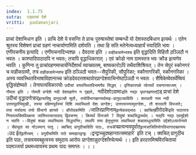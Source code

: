 ```yaml
---
index:  1.1.75
sutra:  एङ्प्राचां देशे
vritti:  padamanjari
---
```


प्राचां देशाभिधान इति । प्राचि देशे ये वसन्ति ते प्राचः पुरुषास्तेषां सम्बन्धी यो देशस्तदबिधान इत्यर्थः । एतेन श्रुतस्य विशेषणं प्राचां ग्रहणं नाचार्याणामिति दर्शयति । तथा हि सति मतेनेत्यध्याहार्यं स्यादिति भावः । एणीपचनीय इत्यादि । एणीपचनादिभ्यश्छः । दैवदत्ता इति । `वाहीकग्रामेभ्यश्च` इति वृद्धादिति विहितौ ठ़ञ्ञिठौ न भवतः । काश्यादिपाठादपि न भवतः; तत्रापि वृद्धाधिकारात् । एवं क्रोडो नाम ग्रामस्तत्र भवः क्रौड इत्यणेव भवति । कुणिना तु प्राचांग्रहणमाचार्यनिर्देशार्थं व्याख्यातम्, बाष्यकारोऽपि तथैवाशिश्रियत् । तेन सेपुरं स्कोनगरं च वाहीकग्रामौ, तत्र `वाहीकग्रामेभ्यश्च` इति ठञ्ञिठौ भवतः--सैपुरिकी, सौपुरिका; स्कौनागरिकी, स्कौनगरिका । अस्य व्यवस्थितविभाषाविज्ञानाच्च क्रोडदेवदत्तशब्दयोरप्राग्देशवाचिनोष्ठञ़्ञिठौ न भवतः । शैषिकेष्वेवार्थेष्वियं वृद्धिसंज्ञेष्यते । तेनापत्यविकारयोः `उदीचां वयवस्थितविभाषयैव सिद्धम् । वृत्तिकारपक्षे त्वेत्सर्वं वचनात्साध्यम् । गौमता इति ।
गोमती प्रग्देशे नदी देशग्रहणेन न गृह्यते, `नदीदेशोऽग्रामाः` इति नद्याः पृथग्ग्रहणात् `एड् प्राचां देशे` `उदीचां वृद्धादगोत्राद्` इत्यादिषु प्रागुदञ्चौ श्रुतौ, तयोर्विभागज्ञानार्थमाह-प्रागुदञ्चाविति । शरावती नाम नदी उत्तरपूर्वाभिमुखी, तस्या दक्षिणपूर्वंस्यां दिशि व्यवस्थितो देशः प्राग्देश; उत्तरपरस्यामुदग्देशः, तौ शरावती विभजते; तया मर्यादया तयो र्विभागो ज्ञायते । क्षीरोदकमिति । `जातिरप्राणिनाम्` इत्येकवद्भावः । क्वचित् `क्षीरोदके` इति पाठात्तत्र नियतव्यक्तिविवक्षया जातिपरत्वाभावाद् द्विवचनम् । किमर्थं विभजते ? विदुषां शब्दसिद्ध्यर्थम् । यद्यपि नद्या एवमुद्देशो न भवति --विदुषां शब्दा व्यवस्थिताः सिद्ध्यन्ति; तथापि तया हेतुभूतया व्यवस्थितं शब्दसाधुत्वमिति उद्देशोऽध्यारोप्यते । सैवंभूता सा नोऽस्मान् पातु । क्वचित् प्रागुदीचाविति पाठः, तत्र `अच्प्रत्यन्ववपूर्वात्` इत्यत्राजितियोगविभागादच्प्रत्ययः । `उद ईत्` इतीत्त्वम् । प्रगुदीचमिति पाठे समाहारद्वन्द्वः । `द्वन्द्वाच्चुदषहान्तात्समाहारे` इति टच् । क्वचित् प्रागुदीच इति पाठः, तत्रावयवबहुत्वस्य समुदाय आरोपः प्राग्देशान्नुदग्देशाँश्चेत्यर्थः ।।
इति हरदत्तमिश्रविरचितायां पदमञ्जर्या प्रथमध्यायस्य 
          प्रथमः पादः समाप्तः 
      । । ।



